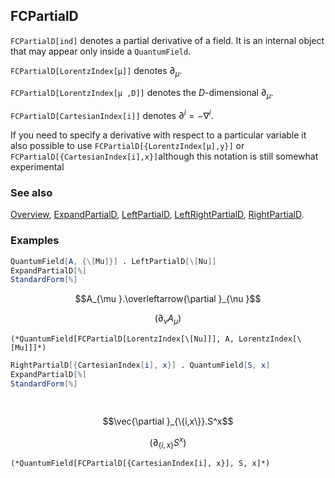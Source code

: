 ## FCPartialD

`FCPartialD[ind]` denotes a partial derivative of a field. It is an internal object that may appear only inside a `QuantumField`.

`FCPartialD[LorentzIndex[μ]]` denotes  $\partial _{\mu }$.

`FCPartialD[LorentzIndex[μ ,D]]` denotes the $D$-dimensional $\partial _{\mu }$.

`FCPartialD[CartesianIndex[i]]` denotes  $\partial^{i} = - \nabla^i$.

If you need to specify a derivative with respect to a particular variable it also possible to use `FCPartialD[{LorentzIndex[μ],y}]` or `FCPartialD[{CartesianIndex[i],x}]`although this notation is still somewhat experimental

### See also

[Overview](Extra/FeynCalc.md), [ExpandPartialD](ExpandPartialD.md), [LeftPartialD](LeftPartialD.md), [LeftRightPartialD](LeftRightPartialD.md), [RightPartialD](RightPartialD.md).

### Examples

```mathematica
QuantumField[A, {\[Mu]}] . LeftPartialD[\[Nu]]
ExpandPartialD[%]
StandardForm[%]
```

$$A_{\mu }.\overleftarrow{\partial }_{\nu }$$

$$\left.(\partial _{\nu }A_{\mu }\right)$$

```
(*QuantumField[FCPartialD[LorentzIndex[\[Nu]]], A, LorentzIndex[\[Mu]]]*)
```

```mathematica
RightPartialD[{CartesianIndex[i], x}] . QuantumField[S, x]
ExpandPartialD[%]
StandardForm[%] 
  
 

```

$$\vec{\partial }_{\{i,x\}}.S^x$$

$$\left.(\partial _{\{i,x\}}S^x\right)$$

```
(*QuantumField[FCPartialD[{CartesianIndex[i], x}], S, x]*)
```